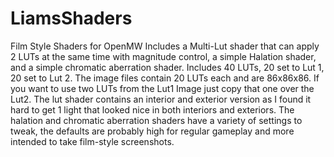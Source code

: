 # LiamsShaders
Film Style Shaders for OpenMW
Includes a Multi-Lut shader that can apply 2 LUTs at the same time with magnitude control, a simple Halation shader, and a simple chromatic aberration shader. Includes 40 LUTs, 20 set to Lut 1, 20 set to Lut 2. The image files contain 20 LUTs each and are 86x86x86. If you want to use two LUTs from the Lut1 Image just copy that one over the Lut2. The lut shader contains an interior and exterior version as I found it hard to get 1 light that looked nice in both interiors and exteriors. The halation and chromatic aberration shaders have a variety of settings to tweak, the defaults are probably high for regular gameplay and more intended to take film-style screenshots.
